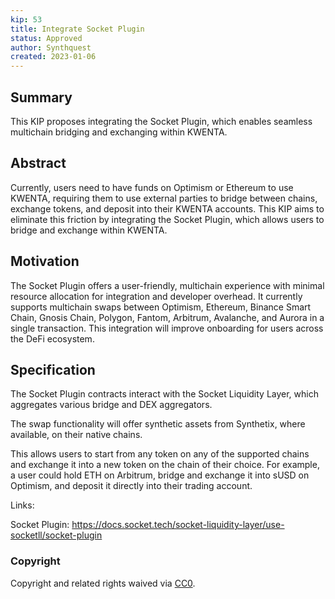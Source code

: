 ```yaml
---
kip: 53
title: Integrate Socket Plugin
status: Approved
author: Synthquest
created: 2023-01-06
---
```


## Summary
This KIP proposes integrating the Socket Plugin, which enables seamless multichain bridging and exchanging within KWENTA.

## Abstract
Currently, users need to have funds on Optimism or Ethereum to use KWENTA, requiring them to use external parties to bridge between chains, exchange tokens, and deposit into their KWENTA accounts. This KIP aims to eliminate this friction by integrating the Socket Plugin, which allows users to bridge and exchange within KWENTA.

## Motivation
The Socket Plugin offers a user-friendly, multichain experience with minimal resource allocation for integration and developer overhead. It currently supports multichain swaps between Optimism, Ethereum, Binance Smart Chain, Gnosis Chain, Polygon, Fantom, Arbitrum, Avalanche, and Aurora in a single transaction. This integration will improve onboarding for users across the DeFi ecosystem.

## Specification
The Socket Plugin contracts interact with the Socket Liquidity Layer, which aggregates various bridge and DEX aggregators. 

The swap functionality will offer synthetic assets from Synthetix, where available, on their native chains. 

This allows users to start from any token on any of the supported chains and exchange it into a new token on the chain of their choice. For example, a user could hold ETH on Arbitrum, bridge and exchange it into sUSD on Optimism, and deposit it directly into their trading account.

Links:

Socket Plugin: https://docs.socket.tech/socket-liquidity-layer/use-socketll/socket-plugin


### Copyright
Copyright and related rights waived via [CC0](https://creativecommons.org/publicdomain/zero/1.0/).
